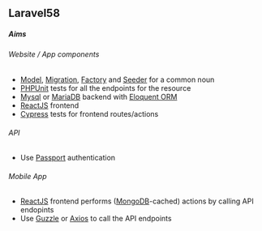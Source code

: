## Laravel58

##### Aims
###### Website / App components
- [Model](https://laravel.com/docs/5.8/eloquent#defining-models), [Migration](https://laravel.com/docs/5.8/migrations), [Factory](https://laravel.com/docs/5.8/database-testing#generating-factories)  and [Seeder](https://laravel.com/docs/5.8/seeding) for a common noun
- [PHPUnit](https://phpunit.de) tests for all the endpoints for the resource
- [Mysql](https://laravel.com/docs/5.8/database) or [MariaDB](https://laravel.com/docs/5.8/database) backend with [Eloquent ORM](https://laravel.com/docs/5.8/eloquent)
- [ReactJS](https://reactjs.org) frontend
- [Cypress](https://www.cypress.io) tests for frontend routes/actions

###### API
- Use [Passport](https://laravel.com/docs/5.8/passport) authentication

###### Mobile App
- [ReactJS](https://reactjs.org) frontend performs ([MongoDB](https://www.mongodb.com)-cached) actions by calling API endopints
- Use [Guzzle](https://packagist.org/packages/guzzlehttp/guzzle) or [Axios](https://github.com/axios/axios) to call the API endpoints
